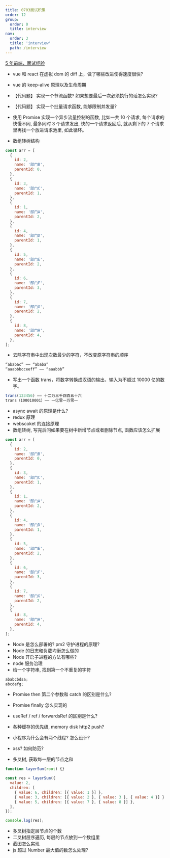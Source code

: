 ```yaml
---
title: 0703面试积累
order: 12
group:
  order: 0
  title: interview
nav:
  order: 3
  title: 'interview'
  path: /interview
---
```


[5 年前端，面试经验](https://mp.weixin.qq.com/s/HfN-ULy9KD86vTuzDDFIiw)

- vue 和 react 在虚拟 dom 的 diff 上，做了哪些改进使得速度很快?
- vue 的 keep-alive 原理以及生命周期

- 【代码题】 实现一个节流函数? 如果想要最后一次必须执行的话怎么实现?

- 【代码题】 实现一个批量请求函数, 能够限制并发量?
- 使用 Promise 实现一个异步流量控制的函数, 比如一共 10 个请求, 每个请求的快慢不同, 最多同时 3 个请求发出, 快的一个请求返回后, 就从剩下的 7 个请求里再找一个放进请求池里, 如此循环。

- 数组转树结构

```js
const arr = [
  {
    id: 2,
    name: '部门B',
    parentId: 0,
  },
  {
    id: 3,
    name: '部门C',
    parentId: 1,
  },
  {
    id: 1,
    name: '部门A',
    parentId: 2,
  },
  {
    id: 4,
    name: '部门D',
    parentId: 1,
  },
  {
    id: 5,
    name: '部门E',
    parentId: 2,
  },
  {
    id: 6,
    name: '部门F',
    parentId: 3,
  },
  {
    id: 7,
    name: '部门G',
    parentId: 2,
  },
  {
    id: 8,
    name: '部门H',
    parentId: 4,
  },
];
```

- 去除字符串中出现次数最少的字符，不改变原字符串的顺序

```js
“ababac” —— “ababa”
“aaabbbcceeff” —— “aaabbb”
```

- 写出一个函数 trans，将数字转换成汉语的输出，输入为不超过 10000 亿的数字。

```js
trans(123456) —— 十二万三千四百五十六
trans（100010001）—— 一亿零一万零一
```

- async await 的原理是什么?
- redux 原理
- webscoket 的连接原理
- 数组转树, 写完后问如果要在树中新增节点或者删除节点, 函数应该怎么扩展

```js
const arr = [
  {
    id: 2,
    name: '部门B',
    parentId: 0,
  },
  {
    id: 3,
    name: '部门C',
    parentId: 1,
  },
  {
    id: 1,
    name: '部门A',
    parentId: 2,
  },
  {
    id: 4,
    name: '部门D',
    parentId: 1,
  },
  {
    id: 5,
    name: '部门E',
    parentId: 2,
  },
  {
    id: 6,
    name: '部门F',
    parentId: 3,
  },
  {
    id: 7,
    name: '部门G',
    parentId: 2,
  },
  {
    id: 8,
    name: '部门H',
    parentId: 4,
  },
];
```

- Node 是怎么部署的? pm2 守护进程的原理?
- Node 的日志和负载均衡怎么做的
- Node 开启子进程的方法有哪些?
- node 服务治理
- 给一个字符串, 找到第一个不重复的字符

```js
ababcbdsa;
abcdefg;
```

- Promise then 第二个参数和 catch 的区别是什么?
- Promise finally 怎么实现的
- useRef / ref / forwardsRef 的区别是什么?

- 各种缓存的优先级, memory disk http2 push?
- 小程序为什么会有两个线程? 怎么设计?
- xss? 如何防范?

- 多叉树, 获取每一层的节点之和

```js
function layerSum(root) {}

const res = layerSum({
  value: 2,
  children: [
    { value: 6, children: [{ value: 1 }] },
    { value: 3, children: [{ value: 2 }, { value: 3 }, { value: 4 }] },
    { value: 5, children: [{ value: 7 }, { value: 8 }] },
  ],
});

console.log(res);
```

- 多叉树指定层节点的个数
- 二叉树层序遍历, 每层的节点放到一个数组里
- 截图怎么实现
- js 超过 Number 最大值的数怎么处理?
